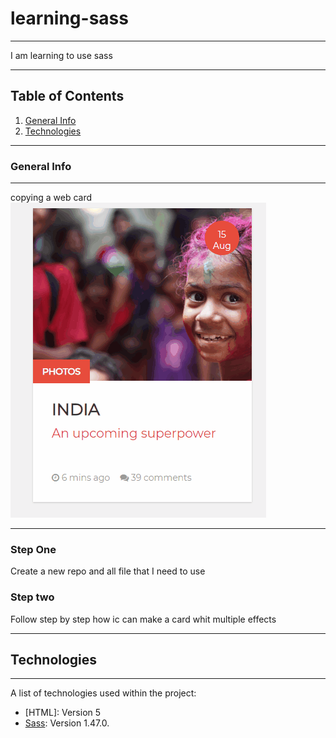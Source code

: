 # learning-sass
***
I am learning to use sass 
***
## Table of Contents
1. [General Info](#general-info)
2. [Technologies](#technologies)
***
### General Info
***
 copying a web card
 <img src="assets\img\card-sass.gif" alt="My cool logo"/>
***
### Step One  
Create a new repo and all file that I need to use 
### Step two  
Follow step by step how ic can make a card whit multiple effects
***
## Technologies
***
A list of technologies used within the project:
* [HTML]: Version 5 
* [Sass](https://sass-lang.com/documentation): Version 1.47.0.

